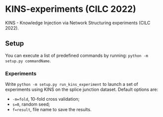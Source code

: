 # KINS-experiments (CILC 2022)
KINS - Knowledge Injection via Network Structuring experiments (CILC 2022).

## Setup

You can execute a list of predefined commands by running:
`python -m setup.py commandName`.

### Experiments
Write `python -m setup.py run_kins_experiment` to launch a set of experiments using KINS on the splice junction dataset.
Default options are:
- `-m=fold`, 10-fold cross validation;
- `s=0`, random seed;
- `f=result`, file name to save the results.
